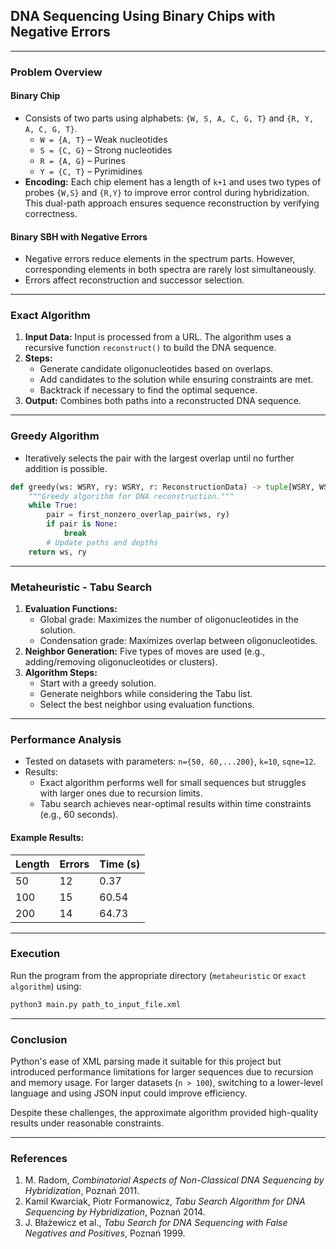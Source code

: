 ## DNA Sequencing Using Binary Chips with Negative Errors

---

### **Problem Overview**

#### Binary Chip

- Consists of two parts using alphabets:
`{W, S, A, C, G, T}` and `{R, Y, A, C, G, T}`.
    - `W = {A, T}` – Weak nucleotides
    - `S = {C, G}` – Strong nucleotides
    - `R = {A, G}` – Purines
    - `Y = {C, T}` – Pyrimidines
- **Encoding:**
Each chip element has a length of `k+1` and uses two types of probes `{W,S}` and `{R,Y}` to improve error control during hybridization. This dual-path approach ensures sequence reconstruction by verifying correctness.


#### Binary SBH with Negative Errors

- Negative errors reduce elements in the spectrum parts. However, corresponding elements in both spectra are rarely lost simultaneously.
- Errors affect reconstruction and successor selection.

---

### **Exact Algorithm**

1. **Input Data:**
Input is processed from a URL. The algorithm uses a recursive function `reconstruct()` to build the DNA sequence.
2. **Steps:**
    - Generate candidate oligonucleotides based on overlaps.
    - Add candidates to the solution while ensuring constraints are met.
    - Backtrack if necessary to find the optimal sequence.
3. **Output:**
Combines both paths into a reconstructed DNA sequence.

---

### **Greedy Algorithm**

- Iteratively selects the pair with the largest overlap until no further addition is possible.

```python
def greedy(ws: WSRY, ry: WSRY, r: ReconstructionData) -> tuple[WSRY, WSRY]:
    """Greedy algorithm for DNA reconstruction."""
    while True:
        pair = first_nonzero_overlap_pair(ws, ry)
        if pair is None:
            break
        # Update paths and depths
    return ws, ry
```

---

### **Metaheuristic - Tabu Search**

1. **Evaluation Functions:**
    - Global grade: Maximizes the number of oligonucleotides in the solution.
    - Condensation grade: Maximizes overlap between oligonucleotides.
2. **Neighbor Generation:**
Five types of moves are used (e.g., adding/removing oligonucleotides or clusters).
3. **Algorithm Steps:**
    - Start with a greedy solution.
    - Generate neighbors while considering the Tabu list.
    - Select the best neighbor using evaluation functions.

---

### **Performance Analysis**

- Tested on datasets with parameters: `n={50, 60,...200}`, `k=10`, `sqne=12`.
- Results:
    - Exact algorithm performs well for small sequences but struggles with larger ones due to recursion limits.
    - Tabu search achieves near-optimal results within time constraints (e.g., 60 seconds).


#### Example Results:

| Length | Errors | Time (s) |
| :-- | :-- | :-- |
| 50 | 12 | 0.37 |
| 100 | 15 | 60.54 |
| 200 | 14 | 64.73 |

---

### **Execution**

Run the program from the appropriate directory (`metaheuristic` or `exact algorithm`) using:

```bash
python3 main.py path_to_input_file.xml
```

---

### **Conclusion**

Python's ease of XML parsing made it suitable for this project but introduced performance limitations for larger sequences due to recursion and memory usage. For larger datasets (`n > 100`), switching to a lower-level language and using JSON input could improve efficiency.

Despite these challenges, the approximate algorithm provided high-quality results under reasonable constraints.

---

### References

1. M. Radom, *Combinatorial Aspects of Non-Classical DNA Sequencing by Hybridization*, Poznań 2011.
2. Kamil Kwarciak, Piotr Formanowicz, *Tabu Search Algorithm for DNA Sequencing by Hybridization*, Poznań 2014.
3. J. Błażewicz et al., *Tabu Search for DNA Sequencing with False Negatives and Positives*, Poznań 1999.
